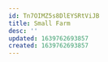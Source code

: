 ```yaml
---
id: Tn7OIMZ5s8DlEYSRtViJB
title: Small Farm
desc: ''
updated: 1639762693857
created: 1639762693857
---
```


